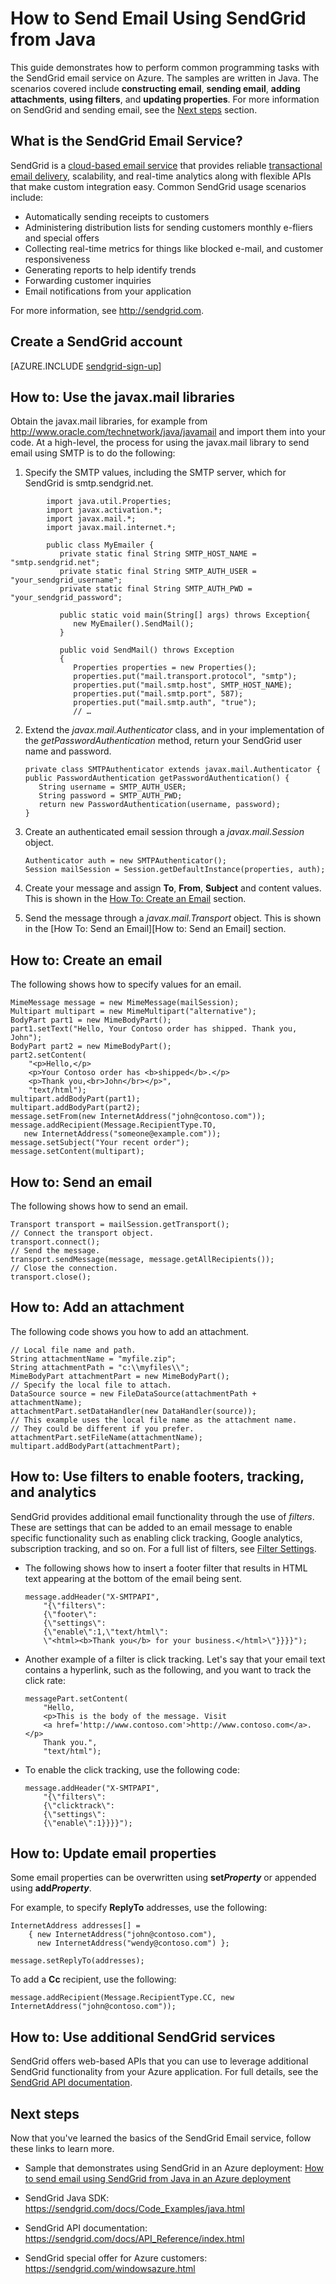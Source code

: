 <properties 
	pageTitle="How to use the SendGrid email service (Java) | Windows Azure" 
	description="Learn how send email with the SendGrid email service on Azure. Code samples written in Java." 
	services="" 
	documentationCenter="java" 
	authors="thinkingserious" 
	manager="sendgrid" 
	editor="mollybos"/>

<tags
	ms.service="multiple"
	ms.date="10/30/2014"
	wacn.date=""/>
# How to Send Email Using SendGrid from Java

This guide demonstrates how to perform common programming tasks with the
SendGrid email service on Azure. The samples are written in
Java. The scenarios covered include **constructing email**, **sending
email**, **adding attachments**, **using filters**, and **updating
properties**. For more information on SendGrid and sending email, see
the [Next steps](#next-steps) section.

## What is the SendGrid Email Service?

SendGrid is a [cloud-based email service] that provides reliable
[transactional email delivery], scalability, and real-time analytics along with flexible APIs
that make custom integration easy. Common SendGrid usage scenarios
include:

-   Automatically sending receipts to customers
-   Administering distribution lists for sending customers monthly
    e-fliers and special offers
-   Collecting real-time metrics for things like blocked e-mail, and
    customer responsiveness
-   Generating reports to help identify trends
-   Forwarding customer inquiries
- Email notifications from your application

For more information, see <http://sendgrid.com>.

## Create a SendGrid account

[AZURE.INCLUDE [sendgrid-sign-up](../includes/sendgrid-sign-up.md)]

## How to: Use the javax.mail libraries

Obtain the javax.mail libraries, for example from
<http://www.oracle.com/technetwork/java/javamail> and import them into
your code. At a high-level, the process for using the javax.mail library
to send email using SMTP is to do the following:

1.  Specify the SMTP values, including the SMTP server, which for
    SendGrid is smtp.sendgrid.net.
    
```
        import java.util.Properties;
        import javax.activation.*;
        import javax.mail.*;
        import javax.mail.internet.*;

        public class MyEmailer {
	       private static final String SMTP_HOST_NAME = "smtp.sendgrid.net";
	       private static final String SMTP_AUTH_USER = "your_sendgrid_username";
           private static final String SMTP_AUTH_PWD = "your_sendgrid_password";
        
		   public static void main(String[] args) throws Exception{
         	  new MyEmailer().SendMail();
           }
        
		   public void SendMail() throws Exception
           {
              Properties properties = new Properties();
           	  properties.put("mail.transport.protocol", "smtp");
           	  properties.put("mail.smtp.host", SMTP_HOST_NAME);
           	  properties.put("mail.smtp.port", 587);
           	  properties.put("mail.smtp.auth", "true");
           	  // …
```

2.  Extend the *javax.mail.Authenticator*
    class, and in your implementation of the
    *getPasswordAuthentication* method,
    return your SendGrid user name and password.  

        private class SMTPAuthenticator extends javax.mail.Authenticator {
        public PasswordAuthentication getPasswordAuthentication() {
           String username = SMTP_AUTH_USER;
           String password = SMTP_AUTH_PWD;
           return new PasswordAuthentication(username, password);
        }

3.  Create an authenticated email session through a
    *javax.mail.Session* object.  

        Authenticator auth = new SMTPAuthenticator();
        Session mailSession = Session.getDefaultInstance(properties, auth);

4.  Create your message and assign **To**, **From**, **Subject** and
    content values. This is shown in the [How To: Create an Email](#bkmk_HowToCreateEmail) section.
5.  Send the message through a
    *javax.mail.Transport* object. This
    is shown in the [How To: Send an Email][How to: Send an Email]
    section.

## How to: Create an email

The following shows how to specify values for an email.

    MimeMessage message = new MimeMessage(mailSession);
    Multipart multipart = new MimeMultipart("alternative");
    BodyPart part1 = new MimeBodyPart();
    part1.setText("Hello, Your Contoso order has shipped. Thank you, John");
    BodyPart part2 = new MimeBodyPart();
    part2.setContent(
		"<p>Hello,</p>
		<p>Your Contoso order has <b>shipped</b>.</p>
		<p>Thank you,<br>John</br></p>",
		"text/html");
    multipart.addBodyPart(part1);
    multipart.addBodyPart(part2);
    message.setFrom(new InternetAddress("john@contoso.com"));
    message.addRecipient(Message.RecipientType.TO,
       new InternetAddress("someone@example.com"));
    message.setSubject("Your recent order");
    message.setContent(multipart);

## How to: Send an email

The following shows how to send an email.

    Transport transport = mailSession.getTransport();
    // Connect the transport object.
    transport.connect();
    // Send the message.
    transport.sendMessage(message, message.getAllRecipients());
    // Close the connection.
    transport.close();

## How to: Add an attachment

The following code shows you how to add an attachment.

    // Local file name and path.
    String attachmentName = "myfile.zip";
    String attachmentPath = "c:\\myfiles\\"; 
    MimeBodyPart attachmentPart = new MimeBodyPart();
    // Specify the local file to attach.
    DataSource source = new FileDataSource(attachmentPath + attachmentName);
    attachmentPart.setDataHandler(new DataHandler(source));
    // This example uses the local file name as the attachment name.
    // They could be different if you prefer.
    attachmentPart.setFileName(attachmentName);
    multipart.addBodyPart(attachmentPart);

## How to: Use filters to enable footers, tracking, and analytics

SendGrid provides additional email functionality through the use of
*filters*. These are settings that can be added to an email message to
enable specific functionality such as enabling click tracking, Google
analytics, subscription tracking, and so on. For a full list of filters,
see [Filter Settings][].

-   The following shows how to insert a footer filter that results in
    HTML text appearing at the bottom of the email being sent.

        message.addHeader("X-SMTPAPI", 
			"{\"filters\": 
			{\"footer\": 
			{\"settings\": 
        	{\"enable\":1,\"text/html\": 
			\"<html><b>Thank you</b> for your business.</html>\"}}}}");

-   Another example of a filter is click tracking. Let's say that your
    email text contains a hyperlink, such as the following, and you want
    to track the click rate:

        messagePart.setContent(
			"Hello,
			<p>This is the body of the message. Visit 
			<a href='http://www.contoso.com'>http://www.contoso.com</a>.</p>
			Thank you.", 
        	"text/html");

-   To enable the click tracking, use the following code:

        message.addHeader("X-SMTPAPI", 
			"{\"filters\": 
			{\"clicktrack\": 
			{\"settings\": 
        	{\"enable\":1}}}}");

## How to: Update email properties

Some email properties can be overwritten using **set*Property*** or
appended using **add*Property***.

For example, to specify **ReplyTo** addresses, use the following:

    InternetAddress addresses[] = 
		{ new InternetAddress("john@contoso.com"),
          new InternetAddress("wendy@contoso.com") };
    
	message.setReplyTo(addresses);

To add a **Cc** recipient, use the following:

    message.addRecipient(Message.RecipientType.CC, new 
    InternetAddress("john@contoso.com"));

## How to: Use additional SendGrid services

SendGrid offers web-based APIs that you can use to leverage additional
SendGrid functionality from your Azure application. For full
details, see the [SendGrid API documentation][].

## Next steps

Now that you've learned the basics of the SendGrid Email service, follow
these links to learn more.

* Sample that demonstrates using SendGrid in an Azure deployment: [How to send email using SendGrid from Java in an Azure deployment](/documentation/articles/store-sendgrid-java-how-to-send-email-example)
* SendGrid Java SDK: <https://sendgrid.com/docs/Code_Examples/java.html>
* SendGrid API documentation: <https://sendgrid.com/docs/API_Reference/index.html>
* SendGrid special offer for Azure customers: <https://sendgrid.com/windowsazure.html>

  [http://sendgrid.com]: https://sendgrid.com
  [http://sendgrid.com/pricing.html]: http://sendgrid.com/pricing.html
  [http://www.sendgrid.com/azure.html]: https://www.sendgrid.com/windowsazure.html
  [http://sendgrid.com/features]: https://sendgrid.com/features
  [http://www.oracle.com/technetwork/java/javamail]: http://www.oracle.com/technetwork/java/javamail/index.html
  [Filter Settings]: https://sendgrid.com/docs/API_Reference/Web_API/filter_settings.html
  [SendGrid API documentation]: https://sendgrid.com/docs/API_Reference/index.html
  [http://sendgrid.com/azure.html]: https://sendgrid.com/windowsazure.html
  [cloud-based email service]: https://sendgrid.com/email-solutions
  [transactional email delivery]: https://sendgrid.com/transactional-email
